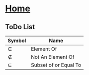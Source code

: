 # [Home](README.md) 

## ToDo List

Symbol | Name
-- | --
&#8712; | Element Of
&#8713; | Not An Element Of
&#8838; | Subset of or Equal To
